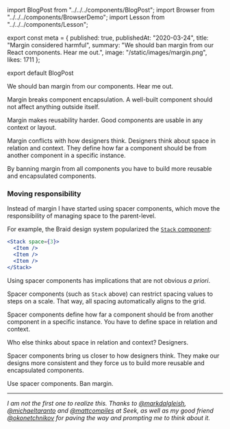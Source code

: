 import BlogPost from "../../../components/BlogPost";
import Browser from "../../../components/BrowserDemo";
import Lesson from "../../../components/Lesson";

export const meta = {
  published: true,
  publishedAt: "2020-03-24",
  title: "Margin considered harmful",
  summary:
    "We should ban margin from our React components. Hear me out.",
  image: "/static/images/margin.png",
  likes: 1711
};

export default BlogPost

We should ban margin from our components. Hear me out.

Margin breaks component encapsulation. A well-built component should not affect anything outside itself.

Margin makes reusability harder. Good components are usable in any context or layout.

Margin conflicts with how designers think. Designers think about space in relation and context. They define how far a component should be from another component in a specific instance.

By banning margin from all components you have to build more reusable and encapsulated components.

### Moving responsibility

Instead of margin I have started using spacer components, which move the responsibility of managing space to the parent-level.

For example, the Braid design system popularized the [`Stack` component](https://seek-oss.github.io/braid-design-system/components/Stack):

```jsx
<Stack space={3}>
  <Item />
  <Item />
  <Item />
</Stack>
```

Using spacer components has implications that are not obvious _a priori_.

Spacer components (such as `Stack` above) can restrict spacing values to steps on a scale. That way, all spacing automatically aligns to the grid.

Spacer components define how far a component should be from another component in a specific instance. You have to define space in relation and context.

Who else thinks about space in relation and context? Designers.

Spacer components bring us closer to how designers think. They make our designs more consistent and they force us to build more reusable and encapsulated components.

Use spacer components. Ban margin.

----

_I am not the first one to realize this. Thanks to [@markdalgleish](https://twitter.com/markdalgleish), [@michaeltaranto](https://twitter.com/michaeltaranto) and [@mattcompiles](https://twitter.com/mattcompiles) at Seek, as well as my good friend [@okonetchnikov](https://twitter.com/okonetchnikov) for paving the way and prompting me to think about it._

